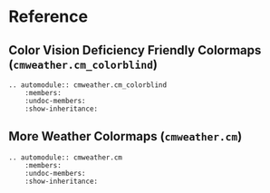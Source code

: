 # Reference

## Color Vision Deficiency Friendly Colormaps (`cmweather.cm_colorblind`)

```{eval-rst}
.. automodule:: cmweather.cm_colorblind
    :members:
    :undoc-members:
    :show-inheritance:
```

## More Weather Colormaps (`cmweather.cm`)

```{eval-rst}
.. automodule:: cmweather.cm
    :members:
    :undoc-members:
    :show-inheritance:
```
